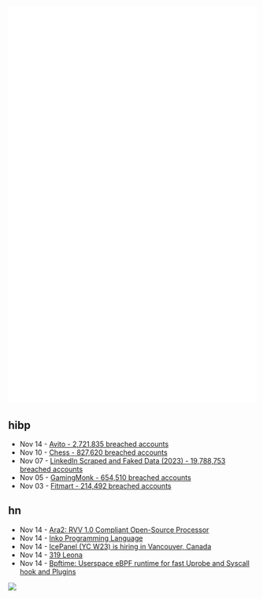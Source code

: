 ![Metrics](https://raw.githubusercontent.com/phixion/phixion/master/metrics.svg)

## hibp

<!--
for https://github.com/phixion/phixion/blob/main/.github/workflows/feeds.yml
-->
<!--START_SECTION:haveibeenpwnd-->
- Nov 14 - [Avito - 2,721,835 breached accounts](https://haveibeenpwned.com/PwnedWebsites#Avito)
- Nov 10 - [Chess - 827,620 breached accounts](https://haveibeenpwned.com/PwnedWebsites#Chess)
- Nov 07 - [LinkedIn Scraped and Faked Data (2023) - 19,788,753 breached accounts](https://haveibeenpwned.com/PwnedWebsites#LinkedInScrape2023)
- Nov 05 - [GamingMonk - 654,510 breached accounts](https://haveibeenpwned.com/PwnedWebsites#GamingMonk)
- Nov 03 - [Fitmart - 214,492 breached accounts](https://haveibeenpwned.com/PwnedWebsites#Fitmart)
<!--END_SECTION:haveibeenpwnd-->

## hn

<!--
for https://github.com/phixion/phixion/blob/main/.github/workflows/feeds.yml
-->
<!--START_SECTION:hn-->
- Nov 14 - [Ara2: RVV 1.0 Compliant Open-Source Processor](https://arxiv.org/abs/2311.07493)
- Nov 14 - [Inko Programming Language](https://inko-lang.org)
- Nov 14 - [IcePanel (YC W23) is hiring in Vancouver, Canada](https://icepanel.io/careers)
- Nov 14 - [319 Leona](https://en.wikipedia.org/wiki/319_Leona)
- Nov 14 - [Bpftime: Userspace eBPF runtime for fast Uprobe and Syscall hook and Plugins](https://github.com/eunomia-bpf/bpftime)
<!--END_SECTION:hn-->

<!--
for https://yhype.me
-->
![](https://hit.yhype.me/github/profile?user_id=13013670)

